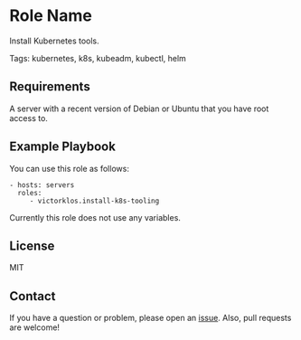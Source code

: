 # Role Name

Install Kubernetes tools.

Tags: kubernetes, k8s, kubeadm, kubectl, helm


## Requirements

A server with a recent version of Debian or Ubuntu that you have root access
to.


## Example Playbook

You can use this role as follows:

    - hosts: servers
      roles:
         - victorklos.install-k8s-tooling

Currently this role does not use any variables.


## License

MIT


## Contact

If you have a question or problem, please open an
[issue](https://github.com/victorklos/ansible-role-install-k8s-tooling/issues).
Also, pull requests are welcome!
